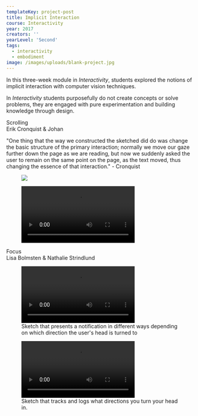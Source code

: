 ```yaml
---
templateKey: project-post
title: Implicit Interaction
course: Interactivity
year: 2017
creators: ''
yearLevel: 'Second'
tags:
  - interactivity
  - embodiment
image: /images/uploads/blank-project.jpg
---
```


In this three-week module in _Interactivity_, students explored the notions of implicit interaction with computer vision techniques.

In _Interactivity_ students purposefully do not create concepts or solve problems, they are engaged with pure experimentation and building knowledge through design.

<div class="section is-size-6">
  <div class="title">Scrolling</div>
  <div class="subtitle is-uppercase">Erik Cronquist & Johan</div>

"One thing that the way we constructed the sketched did do was change the basic structure of the primary interaction; normally we move our gaze further down the page as we are reading, but now we suddenly asked the user to remain on the same point on the page, as the text moved, thus changing the essence of that interaction." - Cronquist

  <figure>
    <img src="/images/uploads/2017/implicit-ec-1.jpg">
  </figure>
  <figure>
    <video controls src="/images/uploads/2017/implicit-ec-2.mp4"></video>
  </figure>
</div>

<div class="section is-size-6">
<div class="title">Focus</div>
<div class="subtitle is-uppercase">Lisa Bolmsten & Nathalie Strindlund</div>

<figure>
<video controls src="/images/uploads/2016/implicit-focus-1.mp4"></video>
<figcaption>Sketch that presents a notification in different ways depending on which direction the user's head is turned to</figcaption>
</figure>
<figure>
<video controls src="/images/uploads/2016/implicit-focus-2.mp4"></video>
<figcaption>Sketch that tracks and logs what directions you turn your head in.</figcaption>
</figure>

</div>

